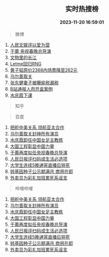 <div align="center"><h2>实时热搜榜</h2><h4>2023-11-20 16:59:01</h4></div>

> 微博  

1. [人民文娱评以爱为营](https://s.weibo.com/weibo?q=%23%E4%BA%BA%E6%B0%91%E6%96%87%E5%A8%B1%E8%AF%84%E4%BB%A5%E7%88%B1%E4%B8%BA%E8%90%A5%23&t=31&band_rank=1&Refer=top)<br />
2. [于蕾 央视春晚总导演](https://s.weibo.com/weibo?q=%E4%BA%8E%E8%95%BE%20%E5%A4%AE%E8%A7%86%E6%98%A5%E6%99%9A%E6%80%BB%E5%AF%BC%E6%BC%94&t=31&band_rank=2&Refer=top)<br />
3. [文物里的长江](https://s.weibo.com/weibo?q=%23%E6%96%87%E7%89%A9%E9%87%8C%E7%9A%84%E9%95%BF%E6%B1%9F%23&t=31&band_rank=3&Refer=top)<br />
4. [Letme回归RNG](https://s.weibo.com/weibo?q=%23Letme%E5%9B%9E%E5%BD%92RNG%23&t=31&band_rank=4&Refer=top)<br />
5. [黄子韬原价2368内场票降至262元](https://s.weibo.com/weibo?q=%23%E9%BB%84%E5%AD%90%E9%9F%AC%E5%8E%9F%E4%BB%B72368%E5%86%85%E5%9C%BA%E7%A5%A8%E9%99%8D%E8%87%B3262%E5%85%83%23&t=31&band_rank=5&Refer=top)<br />
6. [乌尔善取关](https://s.weibo.com/weibo?q=%E4%B9%8C%E5%B0%94%E5%96%84%E5%8F%96%E5%85%B3&t=31&band_rank=6&Refer=top)<br />
7. [张东健妻子被曝偷税漏税](https://s.weibo.com/weibo?q=%23%E5%BC%A0%E4%B8%9C%E5%81%A5%E5%A6%BB%E5%AD%90%E8%A2%AB%E6%9B%9D%E5%81%B7%E7%A8%8E%E6%BC%8F%E7%A8%8E%23&t=31&band_rank=7&Refer=top)<br />
8. [B站通报人肉开盒案例](https://s.weibo.com/weibo?q=%23B%E7%AB%99%E9%80%9A%E6%8A%A5%E4%BA%BA%E8%82%89%E5%BC%80%E7%9B%92%E6%A1%88%E4%BE%8B%23&t=31&band_rank=8&Refer=top)<br />
9. [水庆霞下课](https://s.weibo.com/weibo?q=%E6%B0%B4%E5%BA%86%E9%9C%9E%E4%B8%8B%E8%AF%BE&t=31&band_rank=9&Refer=top)<br />

> 知乎  


> 百度  

1. [把舵中美关系 领航亚太合作](https://www.baidu.com/s?wd=%E6%8A%8A%E8%88%B5%E4%B8%AD%E7%BE%8E%E5%85%B3%E7%B3%BB+%E9%A2%86%E8%88%AA%E4%BA%9A%E5%A4%AA%E5%90%88%E4%BD%9C&sa=fyb_news&rsv_dl=fyb_news)<br />
2. [乌尔善取关封神所有演员](https://www.baidu.com/s?wd=%E4%B9%8C%E5%B0%94%E5%96%84%E5%8F%96%E5%85%B3%E5%B0%81%E7%A5%9E%E6%89%80%E6%9C%89%E6%BC%94%E5%91%98&sa=fyb_news&rsv_dl=fyb_news)<br />
3. [水庆霞卸任中国女足主教练](https://www.baidu.com/s?wd=%E6%B0%B4%E5%BA%86%E9%9C%9E%E5%8D%B8%E4%BB%BB%E4%B8%AD%E5%9B%BD%E5%A5%B3%E8%B6%B3%E4%B8%BB%E6%95%99%E7%BB%83&sa=fyb_news&rsv_dl=fyb_news)<br />
4. [大国工程彰显中国力量](https://www.baidu.com/s?wd=%E5%A4%A7%E5%9B%BD%E5%B7%A5%E7%A8%8B%E5%BD%B0%E6%98%BE%E4%B8%AD%E5%9B%BD%E5%8A%9B%E9%87%8F&sa=fyb_news&rsv_dl=fyb_news)<br />
5. [于蕾再度拟任央视春晚总导演](https://www.baidu.com/s?wd=%E4%BA%8E%E8%95%BE%E5%86%8D%E5%BA%A6%E6%8B%9F%E4%BB%BB%E5%A4%AE%E8%A7%86%E6%98%A5%E6%99%9A%E6%80%BB%E5%AF%BC%E6%BC%94&sa=fyb_news&rsv_dl=fyb_news)<br />
6. [人民日报评扫码成生活必选项](https://www.baidu.com/s?wd=%E4%BA%BA%E6%B0%91%E6%97%A5%E6%8A%A5%E8%AF%84%E6%89%AB%E7%A0%81%E6%88%90%E7%94%9F%E6%B4%BB%E5%BF%85%E9%80%89%E9%A1%B9&sa=fyb_news&rsv_dl=fyb_news)<br />
7. [大学生连续5晚通宵直播后猝死](https://www.baidu.com/s?wd=%E5%A4%A7%E5%AD%A6%E7%94%9F%E8%BF%9E%E7%BB%AD5%E6%99%9A%E9%80%9A%E5%AE%B5%E7%9B%B4%E6%92%AD%E5%90%8E%E7%8C%9D%E6%AD%BB&sa=fyb_news&rsv_dl=fyb_news)<br />
8. [转基因种子公示期满月 商用在即](https://www.baidu.com/s?wd=%E8%BD%AC%E5%9F%BA%E5%9B%A0%E7%A7%8D%E5%AD%90%E5%85%AC%E7%A4%BA%E6%9C%9F%E6%BB%A1%E6%9C%88+%E5%95%86%E7%94%A8%E5%9C%A8%E5%8D%B3&sa=fyb_news&rsv_dl=fyb_news)<br />
9. [外卖员为彩礼加班累死系谣言](https://www.baidu.com/s?wd=%E5%A4%96%E5%8D%96%E5%91%98%E4%B8%BA%E5%BD%A9%E7%A4%BC%E5%8A%A0%E7%8F%AD%E7%B4%AF%E6%AD%BB%E7%B3%BB%E8%B0%A3%E8%A8%80&sa=fyb_news&rsv_dl=fyb_news)<br />

> 哔哩哔哩  

1. [把舵中美关系 领航亚太合作](https://www.baidu.com/s?wd=%E6%8A%8A%E8%88%B5%E4%B8%AD%E7%BE%8E%E5%85%B3%E7%B3%BB+%E9%A2%86%E8%88%AA%E4%BA%9A%E5%A4%AA%E5%90%88%E4%BD%9C&sa=fyb_news&rsv_dl=fyb_news)<br />
2. [乌尔善取关封神所有演员](https://www.baidu.com/s?wd=%E4%B9%8C%E5%B0%94%E5%96%84%E5%8F%96%E5%85%B3%E5%B0%81%E7%A5%9E%E6%89%80%E6%9C%89%E6%BC%94%E5%91%98&sa=fyb_news&rsv_dl=fyb_news)<br />
3. [水庆霞卸任中国女足主教练](https://www.baidu.com/s?wd=%E6%B0%B4%E5%BA%86%E9%9C%9E%E5%8D%B8%E4%BB%BB%E4%B8%AD%E5%9B%BD%E5%A5%B3%E8%B6%B3%E4%B8%BB%E6%95%99%E7%BB%83&sa=fyb_news&rsv_dl=fyb_news)<br />
4. [大国工程彰显中国力量](https://www.baidu.com/s?wd=%E5%A4%A7%E5%9B%BD%E5%B7%A5%E7%A8%8B%E5%BD%B0%E6%98%BE%E4%B8%AD%E5%9B%BD%E5%8A%9B%E9%87%8F&sa=fyb_news&rsv_dl=fyb_news)<br />
5. [于蕾再度拟任央视春晚总导演](https://www.baidu.com/s?wd=%E4%BA%8E%E8%95%BE%E5%86%8D%E5%BA%A6%E6%8B%9F%E4%BB%BB%E5%A4%AE%E8%A7%86%E6%98%A5%E6%99%9A%E6%80%BB%E5%AF%BC%E6%BC%94&sa=fyb_news&rsv_dl=fyb_news)<br />
6. [人民日报评扫码成生活必选项](https://www.baidu.com/s?wd=%E4%BA%BA%E6%B0%91%E6%97%A5%E6%8A%A5%E8%AF%84%E6%89%AB%E7%A0%81%E6%88%90%E7%94%9F%E6%B4%BB%E5%BF%85%E9%80%89%E9%A1%B9&sa=fyb_news&rsv_dl=fyb_news)<br />
7. [大学生连续5晚通宵直播后猝死](https://www.baidu.com/s?wd=%E5%A4%A7%E5%AD%A6%E7%94%9F%E8%BF%9E%E7%BB%AD5%E6%99%9A%E9%80%9A%E5%AE%B5%E7%9B%B4%E6%92%AD%E5%90%8E%E7%8C%9D%E6%AD%BB&sa=fyb_news&rsv_dl=fyb_news)<br />
8. [转基因种子公示期满月 商用在即](https://www.baidu.com/s?wd=%E8%BD%AC%E5%9F%BA%E5%9B%A0%E7%A7%8D%E5%AD%90%E5%85%AC%E7%A4%BA%E6%9C%9F%E6%BB%A1%E6%9C%88+%E5%95%86%E7%94%A8%E5%9C%A8%E5%8D%B3&sa=fyb_news&rsv_dl=fyb_news)<br />
9. [外卖员为彩礼加班累死系谣言](https://www.baidu.com/s?wd=%E5%A4%96%E5%8D%96%E5%91%98%E4%B8%BA%E5%BD%A9%E7%A4%BC%E5%8A%A0%E7%8F%AD%E7%B4%AF%E6%AD%BB%E7%B3%BB%E8%B0%A3%E8%A8%80&sa=fyb_news&rsv_dl=fyb_news)<br />
